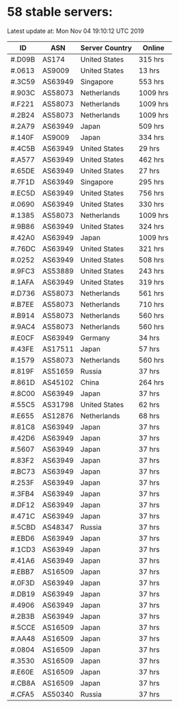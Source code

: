 # 58 stable servers:

Latest update at: Mon Nov 04 19:10:12 UTC 2019

| ID | ASN | Server Country | Online |
| -- | --- | -------------- | ------ |
| #.D09B | AS174 | United States | 315 hrs |
| #.0613 | AS9009 | United States | 13 hrs |
| #.3C59 | AS63949 | Singapore | 553 hrs |
| #.903C | AS58073 | Netherlands | 1009 hrs |
| #.F221 | AS58073 | Netherlands | 1009 hrs |
| #.2B24 | AS58073 | Netherlands | 1009 hrs |
| #.2A79 | AS63949 | Japan | 509 hrs |
| #.140F | AS9009 | Japan | 334 hrs |
| #.4C5B | AS63949 | United States | 29 hrs |
| #.A577 | AS63949 | United States | 462 hrs |
| #.65DE | AS63949 | United States | 27 hrs |
| #.7F1D | AS63949 | Singapore | 295 hrs |
| #.EC5D | AS63949 | United States | 756 hrs |
| #.0690 | AS63949 | United States | 330 hrs |
| #.1385 | AS58073 | Netherlands | 1009 hrs |
| #.9B86 | AS63949 | United States | 324 hrs |
| #.42A0 | AS63949 | Japan | 1009 hrs |
| #.76DC | AS63949 | United States | 321 hrs |
| #.0252 | AS63949 | United States | 508 hrs |
| #.9FC3 | AS53889 | United States | 243 hrs |
| #.1AFA | AS63949 | United States | 319 hrs |
| #.D736 | AS58073 | Netherlands | 561 hrs |
| #.B7EE | AS58073 | Netherlands | 710 hrs |
| #.B914 | AS58073 | Netherlands | 560 hrs |
| #.9AC4 | AS58073 | Netherlands | 560 hrs |
| #.E0CF | AS63949 | Germany | 34 hrs |
| #.43FE | AS17511 | Japan | 57 hrs |
| #.1579 | AS58073 | Netherlands | 560 hrs |
| #.819F | AS51659 | Russia | 37 hrs |
| #.861D | AS45102 | China | 264 hrs |
| #.8C00 | AS63949 | Japan | 37 hrs |
| #.55C5 | AS31798 | United States | 62 hrs |
| #.E655 | AS12876 | Netherlands | 68 hrs |
| #.81C8 | AS63949 | Japan | 37 hrs |
| #.42D6 | AS63949 | Japan | 37 hrs |
| #.5607 | AS63949 | Japan | 37 hrs |
| #.83F2 | AS63949 | Japan | 37 hrs |
| #.BC73 | AS63949 | Japan | 37 hrs |
| #.253F | AS63949 | Japan | 37 hrs |
| #.3FB4 | AS63949 | Japan | 37 hrs |
| #.DF12 | AS63949 | Japan | 37 hrs |
| #.471C | AS63949 | Japan | 37 hrs |
| #.5CBD | AS48347 | Russia | 37 hrs |
| #.EBD6 | AS63949 | Japan | 37 hrs |
| #.1CD3 | AS63949 | Japan | 37 hrs |
| #.41A6 | AS63949 | Japan | 37 hrs |
| #.EBB7 | AS16509 | Japan | 37 hrs |
| #.0F3D | AS63949 | Japan | 37 hrs |
| #.DB19 | AS63949 | Japan | 37 hrs |
| #.4906 | AS63949 | Japan | 37 hrs |
| #.2B3B | AS63949 | Japan | 37 hrs |
| #.5CCE | AS16509 | Japan | 37 hrs |
| #.AA48 | AS16509 | Japan | 37 hrs |
| #.0804 | AS16509 | Japan | 37 hrs |
| #.3530 | AS16509 | Japan | 37 hrs |
| #.E60E | AS16509 | Japan | 37 hrs |
| #.CB8A | AS16509 | Japan | 37 hrs |
| #.CFA5 | AS50340 | Russia | 37 hrs |

